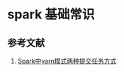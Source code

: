 # spark 基础常识



## 参考文献
1. [Spark中yarn模式两种提交任务方式][yarn-mode]


[yarn-mode]:https://blog.csdn.net/huojiao2006/article/details/80563112